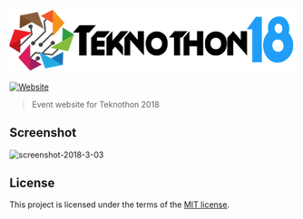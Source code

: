 ![Teknothon logo](res/images/logos/light.png)

[![Website](https://img.shields.io/website-up-down-green-red/http/teknothon.tech.svg?label=Website&style=for-the-badge)](http://www.teknothon.tech)

> Event website for Teknothon 2018

## Screenshot

![screenshot-2018-3-03](https://github.com/teknothon/teknothon.github.io/blob/master/1.PNG)


## License

This project is licensed under the terms of the [MIT license](LICENSE).



